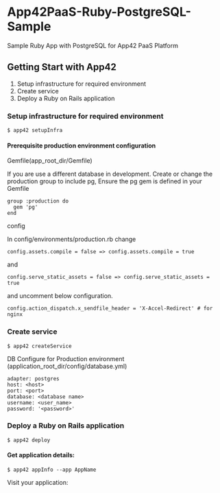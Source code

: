 App42PaaS-Ruby-PostgreSQL-Sample
================================

Sample Ruby App with PostgreSQL for App42 PaaS Platform

## Getting Start with App42

1. Setup infrastructure for required environment
2. Create service
3. Deploy a Ruby on Rails application

### Setup infrastructure for required environment

    $ app42 setupInfra   
    
#### Prerequisite production environment configuration

Gemfile(app_root_dir/Gemfile)

If you are use a different database in development.
Create or change the production group to include pg, Ensure the pg gem is defined in your Gemfile 

    group :production do 
      gem 'pg'
    end

config

In config/environments/production.rb change

    config.assets.compile = false => config.assets.compile = true

and

    config.serve_static_assets = false => config.serve_static_assets = true

and uncomment below configuration.

    config.action_dispatch.x_sendfile_header = 'X-Accel-Redirect' # for nginx

### Create service

    $ app42 createService
    
DB Configure for Production environment (application_root_dir/config/database.yml) 

    adapter: postgres
    host: <host>
    port: <port>
    database: <database name> 
    username: <user_name>
    password: '<password>'
    
### Deploy a Ruby on Rails application

    $ app42 deploy

#### Get application details:

    $ app42 appInfo --app AppName    
    
Visit your application:

